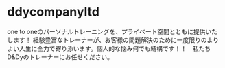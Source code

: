 # ddycompanyltd
one to oneのパーソナルトレーニングを、プライベート空間とともに提供いたします！  経験豊富なトレーナーが、お客様の問題解決のために一度限りのよりよい人生に全力で寄り添います。個人的な悩み何でも結構です！！　私たちD&amp;Dyのトレーナーにお任せください。
